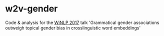 # w2v-gender
Code &amp; analysis for the [WiNLP 2017](http://www.winlp.org/winlp-workshop/) talk 'Grammatical gender associations outweigh topical gender bias in crosslinguistic word embeddings'
